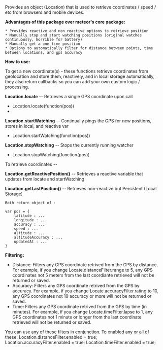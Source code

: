 Provides an object (Location) that is used to retrieve coordinates / speed / etc from browsers and mobile devices.

**Advantages of this package over meteor's core package:**

    * Provides reactive and non reactive options to retrieve position
    * Manually stop and start watching positions (original watches continuously, horrible for battery)
    * Manually get a one time position
    * Options to automatically filter for distance between points, time between locations, and gps accuracy

**How to use:**

To get a new coordinate(s) - these functions retrieve coordinates from geolocation and store them, reactively, and in local storage automatically, they also return callbacks so you can add your own custom logic / processing.
   
**Location.locate**  -- Retrieves a single GPS coordinate upon call

   * Location.locate(function(pos))
   * 
**Location.startWatching** -- Continually pings the GPS for new positions, stores in local, and reactive var

   * Location.startWatching(function(pos))
   
**Location.stopWatching** -- Stops the currently running watcher

   * Location.stopWatching(function(pos))

 To retrieve coordinates --
 
   **Location.getReactivePosition()** -- Retrieves a reactive variable that updates from locate and startWatching
   
   **Location.getLastPosition()** -- Retrieves non-reactive but Persistent (Local Storage)

    Both return object of :
    
    var pos = {
        latitude : ...
        longitude : ...
        accuracy : ...
        speed : ...
        altitude : ...
        altitudeAccuracy : ...
        updatedAt : ...
    }


**Filtering:**
* Distance: 
   Filters any GPS coordinate retrived from the GPS by distance. For example, if you change Locate.distanceFilter.range to 5, any GPS coordinates not 5 meters from the last coordiante retrieved will not be returned or saved.
* Accuracy:
   Filters any GPS coordinate retrived from the GPS by accuracy. For example, if you change Locate.accuracyFilter.rating to 10, any GPS coordinates not 10 accuracy or more will not be returned or saved.
* Time:
   Filters any GPS coordinate retrived from the GPS by time (in minutes). For example, if you change Locate.timeFilter.lapse to 1, any GPS coordinates not 1 minute or longer from the last coordinate retrieved will not be returned or saved.

You can use any of these filters in conjunction. To enabled any or all of these:
Location.distanceFilter.enabled = true;
Location.accuracyFilter.enabled = true;
Location.timeFilter.enabled = true;
